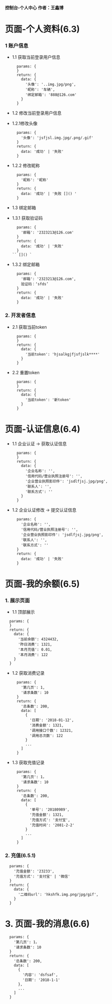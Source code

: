 **控制台-个人中心**
**作者：王鑫博**

# 页面-个人资料(6.3)

### 1 账户信息
* 1.1 获取当前登录用户信息
  ```
    params: {
    }
    return: {
      data: {
        '头像': '..img.jpg/png',
        '昵称': '车辆',
        '绑定邮箱': '888@126.com'
      }
    }
  ```

* 1.2 修改当前登录用户信息

* 1.2.1修改头像
  ```
    params: {
      '头像': 'jsfjsl.img.jpg/.png/.gif'
    }
    return: {
      data: '成功' | '失败'
    }

  ```

* 1.2.2 修改昵称
  ```
    params: {
      '昵称': '昵称'
    }
    return: {
      data: '成功' | '失败 []() '
    }
  ```

* 1.3 绑定邮箱

* 1.3.1 获取验证码
  ```
    params: {
      '邮箱': '2323213@126.com'
    }
    return: {
      data: '成功' | '失败'
    }
  `` []() `

* 1.3.2 绑定邮箱
  ```
    params: {
      '邮箱': '2323213@126.com',
      验证码：‘sfds’
    }
    return: {
      data: '成功' | '失败'
    }
  ```
### 2. 开发者信息

* 2.1 获取当前token
  ```
    params: {
    }
    return: {
      data: {
        '当前token': 'hjsalkgjfjsfjslk****'
      }
    }
  ```

* 2.2 重置token
  ```
    params: {
    }
    return: {
      data: {
        '当前token': '新token'
      }
    }
  ```

# 页面-认证信息(6.4)

* 1.1 企业认证 -> 获取认证信息

  ```
    params: {
    }
    return: {
      data: {
        '企业名称': '',
        '信用代码/营业执照注册号': '',
        '企业营业执照影印件': 'jsdlfjsj.jpg/png',
        '联系人': '',
        '联系方式': ''
      }
    }
  ```

* 1.2 企业认证修改 -> 提交认证信息

  ```
    params: {
      '企业名称': '',
      '信用代码/营业执照注册号': '',
      '企业营业执照影印件': 'jsdlfjsj.jpg/png',
      '联系人': '',
      '联系方式': ''
    }
    return: {
      data: '成功' | '失败'
    }
  ```

# 页面-我的余额(6.5)

### 1. 展示页面

*  1.1 顶部展示
  ```
    params: {
    }
    return: {
      data: {
        '当前余额': 4324432,
        '昨日消费': 1321,
        '本月充值': 0.01,
        '本月消费': 122
      }
    }
  ```

* 1.2 获取消费记录
  ```
    params: {
      '第几页': 1,
      '请求条数': 10
    }
    return: {
      '总条数': 200,
      data: [
        {
          '日期': '2018-01-12',
          '消费金额': 1321,
          '调用接口个数': 12321,
          '调用总次数': 122
        }
        ...
      ]
    }
  ```

* 1.3 获取充值记录
  ```
    params: {
      '第几页': 1，
      '请求条数': 10
    }
    return: {
      '总条数': 200,
      data: [
        {
          '单号': '20180989',
          '充值金额': 1321,
          '充值方式': '支付宝',
          '充值时间': '2081-2-2'
        }
        ...
      ]
    }
  ```


### 2.  充值(6.5.1)
```
  params: {
    '充值金额': '23233',
    '充值方式': '支付宝' | '微信'
  }
  return: {
    data: {
      '二维码url': 'hkshfk.img.png/jpg/gif',
    }
  }
```

# 3. 页面-我的消息(6.6)
```
  params: {
    '第几页': 1，
    '请求条数': 10
  }
  return: {
    '总条数': 200,
    data: [
      {
        '内容': 'dsfsaf',
        '日期': '2018-1-1'
      },
      ...
    ]
  }
```
